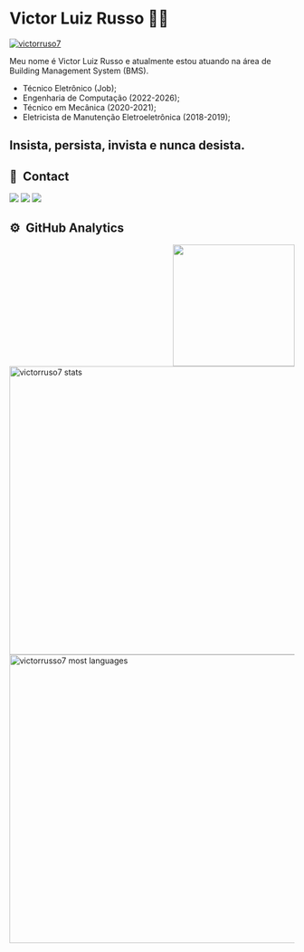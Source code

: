 # Victor Luiz Russo 👨‍💻 
 <a href ="center"> <img src="https://komarev.com/ghpvc/?username=victorrusso7" alt="victorruso7" /> </a>
 
Meu nome é Victor Luiz Russo e atualmente estou atuando na área de Building Management System (BMS).
- Técnico Eletrônico (Job);
- Engenharia de Computação (2022-2026);
- Técnico em Mecânica (2020-2021);
- Eletricista de Manutenção Eletroeletrônica (2018-2019);

 ## Insista, persista, invista e nunca desista.
 
 ## 📇 &nbsp;Contact
<div> 
  <a href="https://instagram.com/russo07_" target="_blank"><img src="https://img.shields.io/badge/-Instagram-%23E4405F?style=for-the-badge&logo=instagram&logoColor=white" target="_blank"></a>
  <a href ="mailto:victorluizrusso@outlook.com"><img src="https://img.shields.io/badge/-Gmail-%23333?style=for-the-badge&logo=gmail&logoColor=white" target="_blank"></a>
  <a href="https://www.linkedin.com/in/victorrusso7/" target="_blank"><img src="https://img.shields.io/badge/-LinkedIn-%230077B5?style=for-the-badge&logo=linkedin&logoColor=white" target="_blank"></a>
 
## ⚙️ &nbsp;GitHub Analytics
<img align="right" height="215em" src="https://media.giphy.com/media/dWesBcTLavkZuG35MI/giphy.gif"/>
<p align="left">
<img width="510em" src="https://github-readme-stats.vercel.app/api?username=victorrusso7&show_icons=true&theme=tokyonight" alt="victorruso7 stats"/>
<img width="510em" src="https://github-readme-stats.vercel.app/api/top-langs/?username=victorrusso7&layout=compact&theme=tokyonight" alt="victorrusso7 most languages"/>
</p>
